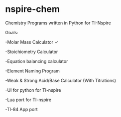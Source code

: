 # nspire-chem
Chemistry Programs written in Python for TI-Nspire

Goals:

-Molar Mass Calculator ✓

-Stoichiometry Calculator

-Equation balancing calculator

-Element Naming Program

-Weak & Strong Acid/Base Calculator (With Titrations)

-UI for python for TI-nspire

-Lua port for TI-nspire

-TI-84 App port
